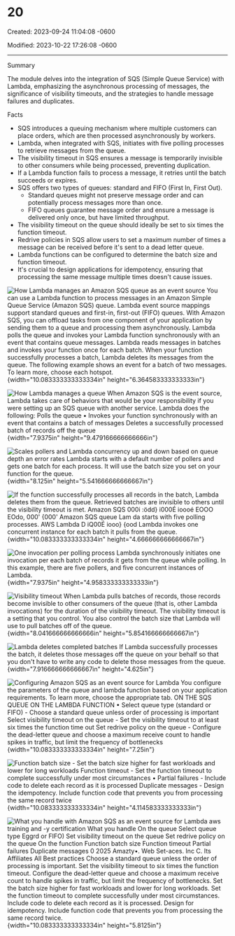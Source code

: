 # 20

Created: 2023-09-24 11:04:08 -0600

Modified: 2023-10-22 17:26:08 -0600

---

Summary

The module delves into the integration of SQS (Simple Queue Service) with Lambda, emphasizing the asynchronous processing of messages, the significance of visibility timeouts, and the strategies to handle message failures and duplicates.

Facts

- SQS introduces a queuing mechanism where multiple customers can place orders, which are then processed asynchronously by workers.
- Lambda, when integrated with SQS, initiates with five polling processes to retrieve messages from the queue.
- The visibility timeout in SQS ensures a message is temporarily invisible to other consumers while being processed, preventing duplication.
- If a Lambda function fails to process a message, it retries until the batch succeeds or expires.
- SQS offers two types of queues: standard and FIFO (First In, First Out).
  - Standard queues might not preserve message order and can potentially process messages more than once.
  - FIFO queues guarantee message order and ensure a message is delivered only once, but have limited throughput.
- The visibility timeout on the queue should ideally be set to six times the function timeout.
- Redrive policies in SQS allow users to set a maximum number of times a message can be received before it's sent to a dead letter queue.
- Lambda functions can be configured to determine the batch size and function timeout.
- It's crucial to design applications for idempotency, ensuring that processing the same message multiple times doesn't cause issues.





![How Lambda manages an Amazon SQS queue as an event source You can use a Lambda function to process messages in an Amazon Simple Queue Service (Amazon SQS) queue. Lambda event source mappings support standard queues and first-in, first-out (FIFO) queues. With Amazon SQS, you can offload tasks from one component of your application by sending them to a queue and processing them asynchronously. Lambda polls the queue and invokes your Lambda function synchronously with an event that contains queue messages. Lambda reads messages in batches and invokes your function once for each batch. When your function successfully processes a batch, Lambda deletes its messages from the queue. The following example shows an event for a batch of two messages. To learn more, choose each hotspot. ](../../../media/AWS-Developing-Serverless-Solutions-on-AWS-Module-6-20-image1.png){width="10.083333333333334in" height="6.364583333333333in"}









![How Lambda manages a queue When Amazon SQS is the event source, Lambda takes care of behaviors that would be your responsibility if you were setting up an SQS queue with another service. Lambda does the following: Polls the queue • Invokes your function synchronously with an event that contains a batch of messages Deletes a successfully processed batch of records off the queue ](../../../media/AWS-Developing-Serverless-Solutions-on-AWS-Module-6-20-image2.png){width="7.9375in" height="9.479166666666666in"}





![Scales pollers and Lambda concurrency up and down based on queue depth an error rates Lambda starts with a default number of pollers and gets one batch for each process. It will use the batch size you set on your function for the queue. ](../../../media/AWS-Developing-Serverless-Solutions-on-AWS-Module-6-20-image3.png){width="8.125in" height="5.541666666666667in"}





![If the function successfully processes all records in the batch, Lambda deletes them from the queue. Retrieved batches are invisible to others until the visibility timeout is met. Amazon SQS 000i :ödd} i000É ioooé EOOO EOdo, 000' {000' Amazon SQS queue Lam da starts with five polling processes. AWS Lambda D iQ00É iooo} {ood Lambda invokes one concurrent instance for each batch it pulls from the queue. ](../../../media/AWS-Developing-Serverless-Solutions-on-AWS-Module-6-20-image4.png){width="10.083333333333334in" height="4.666666666666667in"}













![One invocation per polling process Lambda synchronously initiates one invocation per each batch of records it gets from the queue while polling. In this example, there are five pollers, and five concurrent instances of Lambda. ](../../../media/AWS-Developing-Serverless-Solutions-on-AWS-Module-6-20-image5.png){width="7.9375in" height="4.958333333333333in"}



![Visibility timeout When Lambda pulls batches of records, those records become invisible to other consumers of the queue (that is, other Lambda invocations) for the duration of the visibility timeout. The visibility timeout is a setting that you control. You also control the batch size that Lambda will use to pull batches off of the queue. ](../../../media/AWS-Developing-Serverless-Solutions-on-AWS-Module-6-20-image6.png){width="8.041666666666666in" height="5.854166666666667in"}







![Lambda deletes completed batches If Lambda successfully processes the batch, it deletes those messages off the queue on your behalf so that you don't have to write any code to delete those messages from the queue. ](../../../media/AWS-Developing-Serverless-Solutions-on-AWS-Module-6-20-image7.png){width="7.916666666666667in" height="4.625in"}





![Configuring Amazon SQS as an event source for Lambda You configure the parameters of the queue and lambda function based on your application requirements. To learn more, choose the appropriate tab. ON THE SQS QUEUE ON THE LAMBDA FUNCTION • Select queue type (standard or FIFO) - Choose a standard queue unless order of processing is important Select visibility timeout on the queue - Set the visibility timeout to at least six times the function time out Set redrive policy on the queue - Configure the dead-letter queue and choose a maximum receive count to handle spikes in traffic, but limit the frequency of bottlenecks ](../../../media/AWS-Developing-Serverless-Solutions-on-AWS-Module-6-20-image8.png){width="10.083333333333334in" height="7.25in"}



![Function batch size - Set the batch size higher for fast workloads and lower for long workloads Function timeout - Set the function timeout to complete successfully under most circumstances • Partial failures - Include code to delete each record as it is processed Duplicate messages - Design the idempotency. Include function code that prevents you from processing the same record twice ](../../../media/AWS-Developing-Serverless-Solutions-on-AWS-Module-6-20-image9.png){width="10.083333333333334in" height="4.114583333333333in"}





![What you handle with Amazon SQS as an event source for Lambda aws training and -y certification What you handle On the queue Select queue type Eggrd or FIFO) Set visibility timeout on the queue Set redrive policy on the queue On the function Function batch size Function timeout Partial failures Duplicate messages 0 2025 Amazty•. Web Set-aces. Inc C. Its Affiliates All Best practices Choose a standard queue unless the order of processing is important. Set the visibility timeout to six times the function timeout. Configure the dead-letter queue and choose a maximum receive count to handle spikes in traffic, but limit the frequency of bottlenecks. Set the batch size higher for fast workloads and lower for long workloads. Set the function timeout to complete successfully under most circumstances. Include code to delete each record as it is processed. Design for idempotency. Include function code that prevents you from processing the same record twice. ](../../../media/AWS-Developing-Serverless-Solutions-on-AWS-Module-6-20-image10.png){width="10.083333333333334in" height="5.8125in"}












